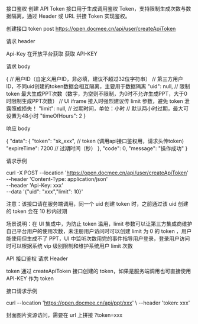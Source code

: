 接口鉴权
创建 API Token 接口用于生成调用鉴权 Token，支持限制生成次数与数据隔离，通过 Header 或 URL 拼接 Token 实现鉴权。

创建接口 token
post
https://open.docmee.cn/api/user/createApiToken


请求 header

Api-Key 在开放平台获取 获取 API-KEY

请求 body

{
  // 用户ID（自定义用户ID，非必填，建议不超过32位字符串）
  // 第三方用户ID，不同uid创建的token数据会相互隔离，主要用于数据隔离
  "uid": null,
  // 限制 token 最大生成PPT次数（数字，为空则不限制，为0时不允许生成PPT，大于0时限制生成PPT次数）
  // UI iframe 接入时强烈建议传 limit 参数，避免 token 泄露照成损失！
  "limit": null,
  // 过期时间，单位：小时
  // 默认两小时过期，最大可设置为48小时
  "timeOfHours": 2
}

响应 body

{
  "data": {
    "token": "sk_xxx", // token (调用api接口鉴权用，请求头传token)
    "expireTime": 7200 // 过期时间（秒）
  },
  "code": 0,
  "message": "操作成功"
}

请求示例

curl -X POST --location 'https://open.docmee.cn/api/user/createApiToken' \
--header 'Content-Type: application/json' \
--header 'Api-Key: xxx' \
--data '{"uid": "xxx","limit": 10}'

注意：该接口请在服务端调用，同一个 uid 创建 token 时，之前通过该 uid 创建的 token 会在 10 秒内过期

场景说明：在 UI 集成中，为防止 token 滥用，limit 参数可以让第三方集成商维护自己平台用户的使用次数，未注册用户访问时可以创建 limit 为 0 的 token ，用户能使用但生成不了 PPT，UI 中监听次数用完的事件指导用户登录，登录用户访问时可以根据系统 vip 级别限制和维护系统用户 limit 次数

API 接口鉴权
请求 Header

token 通过 createApiToken 接口创建的 token，如果是服务端调用也可直接使用 API-KEY 作为 token

接口请求示例

  curl --location 'https://open.docmee.cn/api/ppt/xxx' \ --header 'token: xxx'

封面图片资源访问，需要在 url 上拼接 ?token=xxx